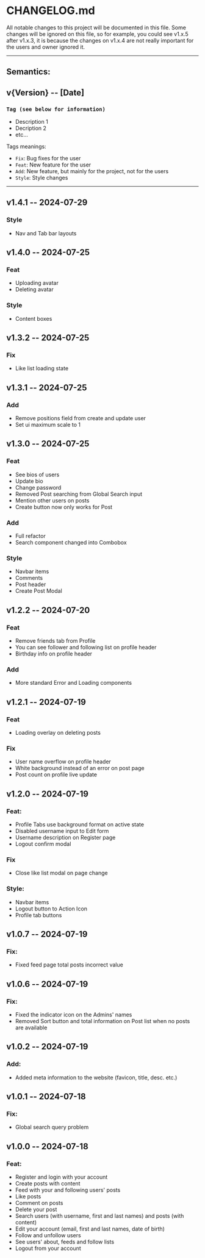 # CHANGELOG.md

All notable changes to this project will be documented in this file. Some changes will be ignored on this file, so for example, you could see v1.x.5 after v1.x.3, it is because the changes on v1.x.4 are not really important for the users and owner ignored it.

---

## Semantics:
## v{Version} -- [Date]
### `Tag (see below for information)`
- Description 1
- Decription 2
- etc...

Tags meanings:
- `Fix`: Bug fixes for the user
- `Feat`: New feature for the user
- `Add`: New feature, but mainly for the project, not for the users
- `Style`: Style changes

---

## v1.4.1 -- 2024-07-29
### Style
- Nav and Tab bar layouts

## v1.4.0 -- 2024-07-25
### Feat
- Uploading avatar
- Deleting avatar

### Style
- Content boxes

## v1.3.2 -- 2024-07-25
### Fix
- Like list loading state

## v1.3.1 -- 2024-07-25
### Add
- Remove positions field from create and update user
- Set ui maximum scale to 1

## v1.3.0 -- 2024-07-25
### Feat
- See bios of users
- Update bio
- Change password
- Removed Post searching from Global Search input
- Mention other users on posts
- Create button now only works for Post

### Add
- Full refactor
- Search component changed into Combobox

### Style
- Navbar items
- Comments
- Post header
- Create Post Modal

## v1.2.2 -- 2024-07-20
### Feat
- Remove friends tab from Profile
- You can see follower and following list on profile header
- Birthday info on profile header

### Add
- More standard Error and Loading components

## v1.2.1 -- 2024-07-19
### Feat
- Loading overlay on deleting posts

### Fix
- User name overflow on profile header
- White background instead of an error on post page
- Post count on profile live update

## v1.2.0 -- 2024-07-19
### Feat:
- Profile Tabs use background format on active state
- Disabled username input to Edit form
- Username description on Register page
- Logout confirm modal

### Fix
- Close like list modal on page change

### Style:
- Navbar items
- Logout button to Action Icon
- Profile tab buttons

## v1.0.7 -- 2024-07-19
### Fix:
- Fixed feed page total posts incorrect value

## v1.0.6 -- 2024-07-19
### Fix:
- Fixed the indicator icon on the Admins' names
- Removed Sort button and total information on Post list when no posts are available

## v1.0.2 -- 2024-07-19
### Add:
- Added meta information to the website (favicon, title, desc. etc.)

## v1.0.1 -- 2024-07-18
### Fix:
- Global search query problem

## v1.0.0 -- 2024-07-18
### Feat:
- Register and login with your account
- Create posts with content
- Feed with your and following users' posts
- Like posts
- Comment on posts
- Delete your post
- Search users (with username, first and last names) and posts (with content)
- Edit your account (email, first and last names, date of birth)
- Follow and unfollow users
- See users' about, feeds and follow lists
- Logout from your account